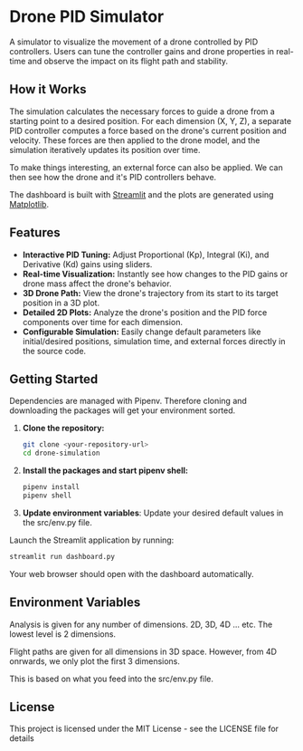 # Drone PID Simulator

A simulator to visualize the movement of a drone controlled by PID controllers. Users can tune the controller gains and drone properties in real-time and observe the impact on its flight path and stability.

## How it Works
The simulation calculates the necessary forces to guide a drone from a starting point to a desired position. For each dimension (X, Y, Z), a separate PID controller computes a force based on the drone's current position and velocity. These forces are then applied to the drone model, and the simulation iteratively updates its position over time.

To make things interesting, an external force can also be applied. We can then see how the drone and it's PID controllers behave.

The dashboard is built with [Streamlit](https://streamlit.io/) and the plots are generated using [Matplotlib](https://matplotlib.org/).

## Features

- **Interactive PID Tuning:** Adjust Proportional (Kp), Integral (Ki), and Derivative (Kd) gains using sliders.
- **Real-time Visualization:** Instantly see how changes to the PID gains or drone mass affect the drone's behavior.
- **3D Drone Path:** View the drone's trajectory from its start to its target position in a 3D plot.
- **Detailed 2D Plots:** Analyze the drone's position and the PID force components over time for each dimension.
- **Configurable Simulation:** Easily change default parameters like initial/desired positions, simulation time, and external forces directly in the source code.

## Getting Started

Dependencies are managed with Pipenv. Therefore cloning and downloading the packages will get your environment sorted.

1.  **Clone the repository:**
    ```bash
    git clone <your-repository-url>
    cd drone-simulation
    ```

2.  **Install the packages and start pipenv shell:**
    ```bash
    pipenv install
    pipenv shell
    ```

3. **Update environment variables**: Update your desired default values in the src/env.py file.

Launch the Streamlit application by running:
```bash
streamlit run dashboard.py
```
Your web browser should open with the dashboard automatically.

## Environment Variables

Analysis is given for any number of dimensions. 2D, 3D, 4D ... etc. The lowest level is 2 dimensions.

Flight paths are given for all dimensions in 3D space. However, from 4D onrwards, we only plot the first 3 dimensions.

This is based on what you feed into the src/env.py file.

## License

This project is licensed under the MIT License - see the LICENSE file for details
